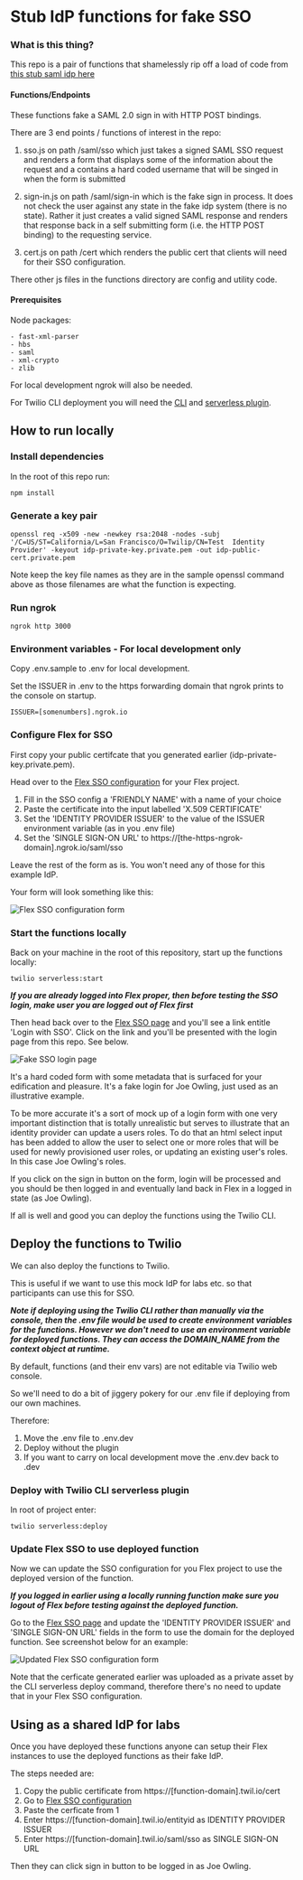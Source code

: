 # Stub IdP functions for fake SSO


### What is this thing?
This repo is a pair of functions that shamelessly rip off a load of code from [this stub saml idp here](https://github.com/mcguinness/saml-idp)

#### Functions/Endpoints

These functions fake a SAML 2.0 sign in with HTTP POST bindings.

There are 3 end points / functions of interest in the repo:

1. sso.js on path /saml/sso which just takes a signed SAML SSO request and renders a form that displays some of the information about the request and a contains a hard coded username that will be singed in when the form is submitted

1. sign-in.js on path /saml/sign-in which is the fake sign in process. It does not check the user against any state in the fake idp system (there is no state). Rather it just creates a valid signed SAML response and renders that response back in a self submitting form (i.e. the HTTP POST binding) to the requesting service.

1. cert.js on path /cert which renders the public cert that clients will need for their SSO configuration.

There other js files in the functions directory are config and utility code.


#### Prerequisites

Node packages:

    - fast-xml-parser
    - hbs
    - saml
    - xml-crypto
    - zlib

For local development ngrok will also be needed.

For Twilio CLI deployment you will need the [CLI](https://www.twilio.com/docs/twilio-cli/quickstart) and [serverless plugin](https://github.com/twilio-labs/plugin-serverless).


## How to run locally

### Install dependencies

In the root of this repo run:

```
npm install
```

### Generate a key pair

```
openssl req -x509 -new -newkey rsa:2048 -nodes -subj '/C=US/ST=California/L=San Francisco/O=Twilip/CN=Test  Identity Provider' -keyout idp-private-key.private.pem -out idp-public-cert.private.pem
```

Note keep the key file names as they are in the sample openssl command above as those filenames are what the function is expecting.


### Run ngrok

```
ngrok http 3000
```

### Environment variables - For local development only

Copy .env.sample to .env for local development.

Set the ISSUER in .env to the https forwarding domain that ngrok prints to the console on startup.

```
ISSUER=[somenumbers].ngrok.io
```

### Configure Flex for SSO

First copy your public certifcate that you generated earlier (idp-private-key.private.pem).

Head over to the [Flex SSO configuration](https://www.twilio.com/console/flex/single-sign-on) for your Flex project.

1. Fill in the SSO config a 'FRIENDLY NAME' with a name of your choice
1. Paste the certificate into the input labelled 'X.509 CERTIFICATE'
1. Set the 'IDENTITY PROVIDER ISSUER' to the value of the ISSUER environment variable (as in you .env file)
1. Set the 'SINGLE SIGN-ON URL' to https://[the-https-ngrok-domain].ngrok.io/saml/sso

Leave the rest of the form as is. You won't need any of those for this example IdP.

Your form will look something like this:

![Flex SSO configuration form](screenshots/flex_sso.png)

### Start the functions locally

Back on your machine in the root of this repository, start up the functions locally:

```
twilio serverless:start
```

_***If you are already logged into Flex proper, then before testing the SSO login, make user you are logged out of Flex first***_

Then head back over to the [Flex SSO page](https://www.twilio.com/console/flex/single-sign-on) and you'll see a link entitle 'Login with SSO'. Click on the link and you'll be presented with the login page from this repo. See below.

![Fake SSO login page](screenshots/idp_form.png)

It's a hard coded form with some metadata that is surfaced for your edification and pleasure. It's a fake login for Joe Owling, just used as an illustrative example.

To be more accurate it's a sort of mock up of a login form with one very important distinction that is totally unrealistic but serves to illustrate that an identity provider can update a users roles. To do that an html select input has been added to allow the user to select one or more roles that will be used for newly provisioned user roles, or updating an existing user's roles. In this case Joe Owling's roles.

If you click on the sign in button on the form, login will be processed and you should be then logged in and eventually land back in Flex in a logged in state (as Joe Owling).

If all is well and good you can deploy the functions using the Twilio CLI.


## Deploy the functions to Twilio

We can also deploy the functions to Twilio.

This is useful if we want to use this mock IdP for labs etc. so that participants can use this for SSO.

_***Note if deploying using the Twilio CLI rather than manually via the console, then the .env file would be used to create environment variables for the functions. However we don't need to use an environment variable for deployed functions. They can access the DOMAIN_NAME from the context object at runtime.***_

By default, functions (and their env vars) are not editable via Twilio web console.

So we'll need to do a bit of jiggery pokery for our .env file if deploying from our own machines.

Therefore:

 1. Move the .env file to .env.dev
 2. Deploy without the plugin
 3. If you want to carry on local development move the .env.dev back to .dev


### Deploy with Twilio CLI serverless plugin

In root of project enter:

```
twilio serverless:deploy
```

### Update Flex SSO to use deployed function

Now we can update the SSO configuration for you Flex project to use the deployed version of the function.

_***If you logged in earlier using a locally running function make sure you logout of Flex before testing against the deployed function.***_

Go to the [Flex SSO page](https://www.twilio.com/console/flex/single-sign-on) and update the
'IDENTITY PROVIDER ISSUER' and 'SINGLE SIGN-ON URL' fields in the form to use the domain for the deployed function. See screenshot below for an example:

![Updated Flex SSO configuration form](screenshots/flex_sso_deployed.png)

Note that the cerficate generated earlier was uploaded as a private asset by the CLI serverless deploy command, therefore there's no need to update that in your Flex SSO configuration.

## Using as a shared IdP for labs

Once you have deployed these functions anyone can setup their Flex instances to use the deployed functions as their fake IdP.

The steps needed are:

1. Copy the public certificate from https://[function-domain].twil.io/cert
2. Go to [Flex SSO configuration](https://www.twilio.com/console/flex/single-sign-on)
3. Paste the cerficate from 1
4. Enter https://[function-domain].twil.io/entityid as IDENTITY PROVIDER ISSUER
5. Enter https://[function-domain].twil.io/saml/sso as SINGLE SIGN-ON URL

Then they can click sign in button to be logged in as Joe Owling.